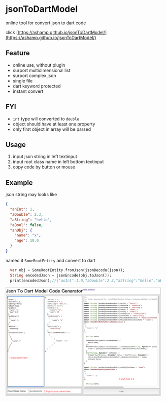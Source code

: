 # jsonToDartModel

online tool for convert json to dart code

click [https://ashamp.github.io/jsonToDartModel/](https://ashamp.github.io/jsonToDartModel/)

## Feature
- online use, without plugin
- surport multidimensional list
- surport complex json
- single file
- dart keyword protected
- instant convert

## FYI
- `int` type will converted to `double`
- object should have at least one property
- only first object in array will be parsed

## Usage
1. input json string in left textinput
2. input root class name in left bottom textinput
3. copy code by button or mouse

## Example
json string may looks like
``` json
{
  "anInt": 1,
  "aDouble": 2.3,
  "aString": "hello",
  "aBool": false,
  "anObj": {
    "name": "x",
    "age": 18.0
  }
}
```
named it `SomeRootEntity` and convert to dart
``` dart
  var obj = SomeRootEntity.fromJson(jsonDecode(json));
  String encodedJson = jsonEncode(obj.toJson());
  print(encodedJson);//{"anInt":1.0,"aDouble":2.3,"aString":"hello","aBool":false,"anObj":{"name":"x","age":18.0}}
```

![reademe](readme.png)